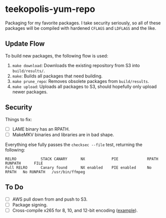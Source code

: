 # teekopolis-yum-repo

Packaging for my favorite packages. I take security seriously, so all of these packages will be compiled with hardened
`CFLAGS` and `LDFLAGS` and the like.

## Update Flow

To build new packages, the following flow is used:

 1. `make download`: Downloads the existing repository from S3 into `build/results/`.
 2. `make`: Builds all packages that need building.
 3. `make prune_repo`: Removes obsolete packages from `build/results`.
 4. `make upload`: Uploads all packages to S3, should hopefully only upload newer packages.

## Security

Things to fix:

 - [ ] LAME binary has an RPATH.
 - [ ] MakeMKV binaries and libraries are in bad shape.

Everything else fully passes the `checksec --file` test, returning the following:

```
RELRO           STACK CANARY      NX            PIE             RPATH      RUNPATH      FILE
Full RELRO      Canary found      NX enabled    PIE enabled     No RPATH   No RUNPATH   /usr/bin/ffmpeg
```

## To Do

 - [ ] AWS pull down from and push to S3.
 - [ ] Package signing.
 - [ ] Cross-compile x265 for 8, 10, and 12-bit encoding ([example][x265-xcompile]).

 [x265-xcompile]: https://bitbucket.org/multicoreware/x265/src/dc62b47dd0d98f732165345883edac55320baec1/build/linux/multilib.sh?at=default&fileviewer=file-view-default
